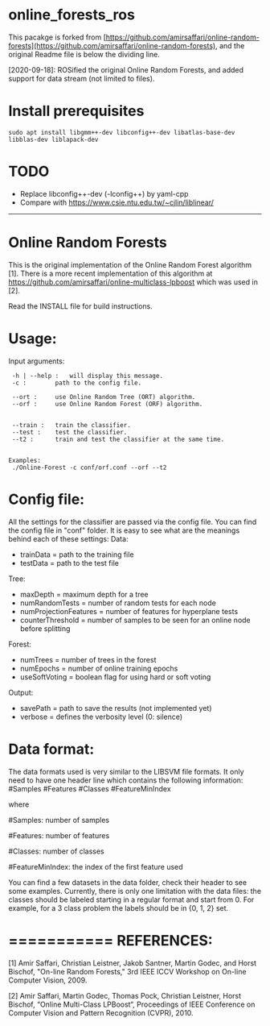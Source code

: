 # online_forests_ros

This pacakge is forked from [https://github.com/amirsaffari/online-random-forests](https://github.com/amirsaffari/online-random-forests), and the original Readme file is below the dividing line.

[2020-09-18]: ROSified the original Online Random Forests, and added support for data stream (not limited to files).

# Install prerequisites

```
sudo apt install libgmm++-dev libconfig++-dev libatlas-base-dev libblas-dev liblapack-dev
```

# TODO

* Replace libconfig++-dev (-lconfig++) by yaml-cpp
* Compare with https://www.csie.ntu.edu.tw/~cjlin/liblinear/

---

Online Random Forests
=====================

This is the original implementation of the Online Random Forest algorithm [1]. There is a more recent implementation of this algorithm at https://github.com/amirsaffari/online-multiclass-lpboost which was used in [2].

Read the INSTALL file for build instructions.

Usage:
======
Input arguments:

	 -h | --help : 	 will display this message.
	 -c : 		 path to the config file.

	 --ort : 	 use Online Random Tree (ORT) algorithm.
	 --orf : 	 use Online Random Forest (ORF) algorithm.


	 --train : 	 train the classifier.
	 --test : 	 test the classifier.
	 --t2 : 	 train and test the classifier at the same time.


	Examples:
	 ./Online-Forest -c conf/orf.conf --orf --t2

Config file:
============
All the settings for the classifier are passed via the config file. You can find the
config file in "conf" folder. It is easy to see what are the meanings behind each of
these settings:
Data:
  * trainData = path to the training file
  * testData = path to the test file

Tree:
  * maxDepth = maximum depth for a tree
  * numRandomTests = number of random tests for each node
  * numProjectionFeatures = number of features for hyperplane tests
  * counterThreshold = number of samples to be seen for an online node before splitting

Forest:
  * numTrees = number of trees in the forest
  * numEpochs = number of online training epochs
  * useSoftVoting = boolean flag for using hard or soft voting

Output:
  * savePath = path to save the results (not implemented yet)
  * verbose = defines the verbosity level (0: silence)

Data format:
============
The data formats used is very similar to the LIBSVM file formats. It only need to have
one header line which contains the following information:
\#Samples \#Features \#Classes \#FeatureMinIndex

where

\#Samples: number of samples

\#Features: number of features

\#Classes: number of classes

\#FeatureMinIndex: the index of the first feature used

You can find a few datasets in the data folder, check their header to see some examples.
Currently, there is only one limitation with the data files: the classes should be
labeled starting in a regular format and start from 0. For example, for a 3 class problem
the labels should be in {0, 1, 2} set.

===========
REFERENCES:
===========
[1] Amir Saffari, Christian Leistner, Jakob Santner, Martin Godec, and Horst Bischof,
"On-line Random Forests,"
3rd IEEE ICCV Workshop on On-line Computer Vision, 2009.

[2] Amir Saffari, Martin Godec, Thomas Pock, Christian Leistner, Horst Bischof,
“Online Multi-Class LPBoost“,
Proceedings of IEEE Conference on Computer Vision and Pattern Recognition (CVPR), 2010.

